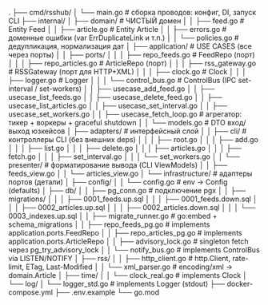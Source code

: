 .
├── cmd/rsshub/
│   └── main.go                          # сборка проводов: конфиг, DI, запуск CLI
├── internal/
│   ├── domain/                          # ЧИСТЫЙ домен
│   │   ├── feed.go                      # Entity Feed
│   │   ├── article.go                   # Entity Article
│   │   ├── errors.go                    # доменные ошибки (var ErrDuplicateLink и т.п.)
│   │   └── policies.go                  # дедупликация, нормализация дат
│   ├── application/                     # USE CASES (все через порты)
│   │   ├── ports/
│   │   │   ├── repo_feeds.go            # FeedRepo (порт)
│   │   │   ├── repo_articles.go         # ArticleRepo (порт)
│   │   │   ├── rss_gateway.go           # RSSGateway (порт для HTTP+XML)
│   │   │   ├── clock.go                 # Clock
│   │   │   ├── logger.go                # Logger
│   │   │   └── control_bus.go           # ControlBus (IPC set-interval / set-workers)
│   │   ├── usecase_add_feed.go
│   │   ├── usecase_list_feeds.go
│   │   ├── usecase_delete_feed.go
│   │   ├── usecase_list_articles.go
│   │   ├── usecase_set_interval.go
│   │   ├── usecase_set_workers.go
│   │   ├── usecase_fetch_loop.go        # агрегатор: тикер + воркеры + graceful shutdown
│   │   └── models.go                    # DTO вход/выход юзкейсов
│   ├── adapters/                        # интерфейсный слой
│   │   ├── cli/                         # контроллеры CLI (без внешних deps)
│   │   │   ├── root.go
│   │   │   ├── add.go
│   │   │   ├── list.go
│   │   │   ├── delete.go
│   │   │   ├── articles.go
│   │   │   ├── fetch.go
│   │   │   ├── set_interval.go
│   │   │   └── set_workers.go
│   │   └── presenter/                   # форматирование вывода (CLI ViewModels)
│   │       ├── feeds_view.go
│   │       └── articles_view.go
│   └── infrastructure/                  # адаптеры портов (детали)
│       ├── config/
│       │   └── config.go                # env → Config (defaults)
│       ├── db/
│       │   ├── pg_conn.go               # подключение pgx
│       │   ├── migrations/
│       │   │   ├── 0001_feeds.up.sql
│       │   │   ├── 0001_feeds.down.sql
│       │   │   ├── 0002_articles.up.sql
│       │   │   ├── 0002_articles.down.sql
│       │   │   └── 0003_indexes.up.sql
│       │   ├── migrate_runner.go        # go:embed + schema_migrations
│       │   ├── repo_feeds_pg.go         # implements application.ports.FeedRepo
│       │   ├── repo_articles_pg.go      # implements application.ports.ArticleRepo
│       │   ├── advisory_lock.go         # singleton fetch через pg_try_advisory_lock
│       │   └── notify_bus.go            # implements ControlBus via LISTEN/NOTIFY
│       ├── rss/
│       │   ├── http_client.go           # http.Client, rate-limit, ETag, Last-Modified
│       │   └── xml_parser.go            # encoding/xml → domain.Article
│       ├── time/
│       │   └── clock_real.go            # implements Clock
│       └── log/
│           └── logger_std.go            # implements Logger (stdout)
├── docker-compose.yml
├── .env.example
└── go.mod
